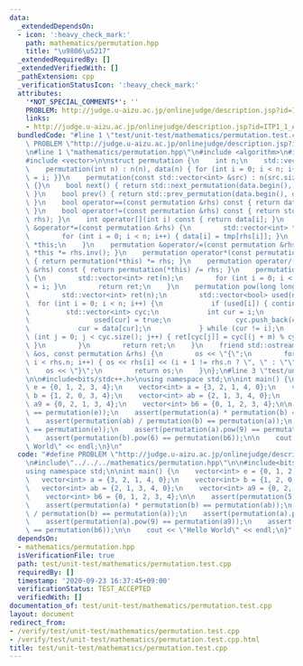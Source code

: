 ```yaml
---
data:
  _extendedDependsOn:
  - icon: ':heavy_check_mark:'
    path: mathematics/permutation.hpp
    title: "\u9806\u5217"
  _extendedRequiredBy: []
  _extendedVerifiedWith: []
  _pathExtension: cpp
  _verificationStatusIcon: ':heavy_check_mark:'
  attributes:
    '*NOT_SPECIAL_COMMENTS*': ''
    PROBLEM: http://judge.u-aizu.ac.jp/onlinejudge/description.jsp?id=ITP1_1_A&lang=ja
    links:
    - http://judge.u-aizu.ac.jp/onlinejudge/description.jsp?id=ITP1_1_A&lang=ja
  bundledCode: "#line 1 \"test/unit-test/mathematics/permutation.test.cpp\"\n#define\
    \ PROBLEM \"http://judge.u-aizu.ac.jp/onlinejudge/description.jsp?id=ITP1_1_A&lang=ja\"\
    \n#line 1 \"mathematics/permutation.hpp\"\n#include <algorithm>\n#include <iostream>\n\
    #include <vector>\n\nstruct permutation {\n    int n;\n    std::vector<int> data;\n\
    \    permutation(int n) : n(n), data(n) { for (int i = 0; i < n; i++) { data[i]\
    \ = i; }}\n    permutation(const std::vector<int> &src) : n(src.size()), data(src)\
    \ {}\n    bool next() { return std::next_permutation(data.begin(), data.end());\
    \ }\n    bool prev() { return std::prev_permutation(data.begin(), data.end());\
    \ }\n    bool operator==(const permutation &rhs) const { return data == rhs.data;\
    \ }\n    bool operator!=(const permutation &rhs) const { return std::rel_ops::operator!=(*this,\
    \ rhs); }\n    int operator[](int i) const { return data[i]; }\n    permutation\
    \ &operator*=(const permutation &rhs) {\n        std::vector<int> tmp(data);\n\
    \        for (int i = 0; i < n; i++) { data[i] = tmp[rhs[i]]; }\n        return\
    \ *this;\n    }\n    permutation &operator/=(const permutation &rhs) { return\
    \ *this *= rhs.inv(); }\n    permutation operator*(const permutation &rhs) const\
    \ { return permutation(*this) *= rhs; }\n    permutation operator/(const permutation\
    \ &rhs) const { return permutation(*this) /= rhs; }\n    permutation inv() const\
    \ {\n        std::vector<int> ret(n);\n        for (int i = 0; i < n; i++) { ret[data[i]]\
    \ = i; }\n        return ret;\n    }\n    permutation pow(long long m) const {\n\
    \        std::vector<int> ret(n);\n        std::vector<bool> used(n);\n      \
    \  for (int i = 0; i < n; i++) {\n            if (used[i]) { continue; }\n   \
    \         std::vector<int> cyc;\n            int cur = i;\n            do {\n\
    \                used[cur] = true;\n                cyc.push_back(cur);\n    \
    \            cur = data[cur];\n            } while (cur != i);\n            for\
    \ (int j = 0; j < cyc.size(); j++) { ret[cyc[j]] = cyc[(j + m) % cyc.size()];\
    \ }\n        }\n        return ret;\n    }\n    friend std::ostream &operator<<(std::ostream\
    \ &os, const permutation &rhs) {\n        os << \"{\";\n        for (int i = 0;\
    \ i < rhs.n; i++) { os << rhs[i] << (i + 1 != rhs.n ? \", \" : \"\"); }\n    \
    \    os << \"}\";\n        return os;\n    }\n};\n#line 3 \"test/unit-test/mathematics/permutation.test.cpp\"\
    \n\n#include<bits/stdc++.h>\nusing namespace std;\n\nint main() {\n    vector<int>\
    \ e = {0, 1, 2, 3, 4};\n    vector<int> a = {3, 2, 1, 4, 0};\n    vector<int>\
    \ b = {1, 2, 0, 3, 4};\n    vector<int> ab = {2, 1, 3, 4, 0};\n    vector<int>\
    \ a9 = {0, 2, 1, 3, 4};\n    vector<int> b6 = {0, 1, 2, 3, 4};\n\n    assert(permutation(5)\
    \ == permutation(e));\n    assert(permutation(a) * permutation(b) == permutation(ab));\n\
    \    assert(permutation(ab) / permutation(b) == permutation(a));\n    assert(permutation(a).pow(0)\
    \ == permutation(e));\n    assert(permutation(a).pow(9) == permutation(a9));\n\
    \    assert(permutation(b).pow(6) == permutation(b6));\n\n    cout << \"Hello\
    \ World\" << endl;\n}\n"
  code: "#define PROBLEM \"http://judge.u-aizu.ac.jp/onlinejudge/description.jsp?id=ITP1_1_A&lang=ja\"\
    \n#include\"../../../mathematics/permutation.hpp\"\n\n#include<bits/stdc++.h>\n\
    using namespace std;\n\nint main() {\n    vector<int> e = {0, 1, 2, 3, 4};\n \
    \   vector<int> a = {3, 2, 1, 4, 0};\n    vector<int> b = {1, 2, 0, 3, 4};\n \
    \   vector<int> ab = {2, 1, 3, 4, 0};\n    vector<int> a9 = {0, 2, 1, 3, 4};\n\
    \    vector<int> b6 = {0, 1, 2, 3, 4};\n\n    assert(permutation(5) == permutation(e));\n\
    \    assert(permutation(a) * permutation(b) == permutation(ab));\n    assert(permutation(ab)\
    \ / permutation(b) == permutation(a));\n    assert(permutation(a).pow(0) == permutation(e));\n\
    \    assert(permutation(a).pow(9) == permutation(a9));\n    assert(permutation(b).pow(6)\
    \ == permutation(b6));\n\n    cout << \"Hello World\" << endl;\n}"
  dependsOn:
  - mathematics/permutation.hpp
  isVerificationFile: true
  path: test/unit-test/mathematics/permutation.test.cpp
  requiredBy: []
  timestamp: '2020-09-23 16:37:45+09:00'
  verificationStatus: TEST_ACCEPTED
  verifiedWith: []
documentation_of: test/unit-test/mathematics/permutation.test.cpp
layout: document
redirect_from:
- /verify/test/unit-test/mathematics/permutation.test.cpp
- /verify/test/unit-test/mathematics/permutation.test.cpp.html
title: test/unit-test/mathematics/permutation.test.cpp
---
```


